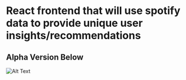 # React frontend that will use spotify data to provide unique user insights/recommendations

## Alpha Version Below

![Alt Text](SpotifyVersion1.0Demo.gif)
